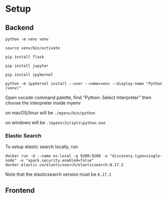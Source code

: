 # Setup

## Backend

`python -m venv venv`

`source venv/bin/activate`

`pip install flask`
    
`pip install jupyter`

`pip install ipykernel`

`python -m ipykernel install --user --name=venv --display-name "Python (venv)"`

Open vscode command palette, find "Python: Select Interpreter" then choose the interpreter inside myenv

on macOS/linux will be `./myenv/bin/python`

on windows will be `.\myenv\Scripts\python.exe`


### Elastic Search

To setup elastic search locally, run 

`docker run -d --name es-local -p 9200:9200 -e "discovery.type=single-node" -e "xpack.security.enabled=false" docker.elastic.co/elasticsearch/elasticsearch:8.17.2`

Note that the elasticsearch version must be `8.17.2`

## Frontend

